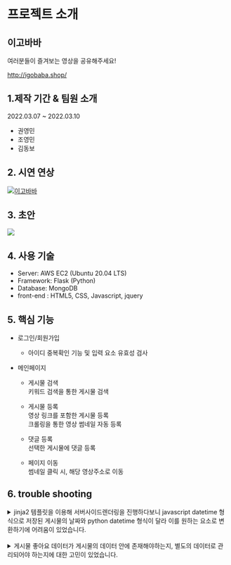 # 프로젝트 소개

## 이고바바

여러분들이 즐겨보는 영상을 공유해주세요!

http://igobaba.shop/

##  1.제작 기간 & 팀원 소개

2022.03.07 ~ 2022.03.10
- 권영민
- 조영민
- 김동보

## 2. 시연 연상 

[![이고바바](https://i9.ytimg.com/vi_webp/qowYcOL0tDw/mqdefault.webp?v=62298a87&sqp=CNiZppEG&rs=AOn4CLCaVDIKnaZBY8wyNlGGEYTvTZpufQ)](https://www.youtube.com/watch?v=qowYcOL0tDw)

## 3. 초안

![](https://blog.kakaocdn.net/dn/biwOAr/btrvnWsVHYw/sfExjk7bwwzFlMCPlbZfz0/img.png)

## 4. 사용 기술

* Server: AWS EC2 (Ubuntu 20.04 LTS)
* Framework: Flask (Python)
* Database: MongoDB
* front-end : HTML5, CSS, Javascript, jquery

## 5. 핵심 기능

* 로그인/회원가입
  - 아이디 중복확인 기능 및 입력 요소 유효성 검사
  
* 메인페이지
   * 게시물 검색
     <br>키워드 검색을 통한 게시물 검색
     
   * 게시물 등록
     <br>영상 링크를 포함한 게시물 등록
     <br>크롤링을 통한 영상 썸네일 자동 등록
     
   * 댓글 등록
     <br>선택한 게시물에 댓글 등록
     
   * 페이지 이동
     <br>썸네일 클릭 시, 해당 영상주소로 이동
  

## 6. trouble shooting

<details>
    <summary>
        jinja2 템플릿을 이용해 서버사이드렌더링을 진행하다보니 javascript datetime 형식으로 저장된 게시물의 날짜와 python datetime 형식이 달라 이를 원하는 요소로 변환하기에 어려움이 있었습니다.
    </summary>
    <br>
    <div markcown="1">
        python에서의 여러 datetime 형식을 바꿔보며 해결 시도를 하였지만, 시간 부족으로 인해 아직 해결하지 못했습니다. 서버사이드렌더링 시가 아닌, ajax통신으로 게시물들을 받아오는 경우에는 javascript형식으로만 진행되어 문제가 발생하지 않습니다.<br>
      (2022-03-10:16:44 문제 해결) javascript에서 시간을 저장할 때 new Date().toISOString()을 사용했습니다. ISO8601은 국제 표준 시간인 UTC를 기준으로 시간을 지정했습니다. 하지만 python datetime에서 제공하는 datetime.now()는 로컬 컴퓨터의 시간을 기준으로 하기 때문에, UTC기준 시간과 다른 대한민국 시간을 주고 있었습니다. 그래서 datetime.utcnow()를 사용해 데이터베이스에 저장되어있는 UTC시간 기준으로 다시 계산을 했습니다. 강의에서 배운 time2str을 참고하여 python에서도 이와 비슷하게 함수를 만들어 사용해 문제를 해결했습니다.
    </div>
</details>
<br>
<details>
    <summary>
        게시물 좋아요 데이터가 게시물의 데이터 안에 존재해야하는지, 별도의 데이터로 관리되어야 하는지에 대한 고민이 있었습니다.
    </summary>
    <br>
    <div markcown="1">
        멘토님께 이를 문의하여 고민을 덜 수 있었습니다. 해당 문제 같은 경우에는, 좋아요의 기능이 어떻게 사용되냐에 따라, 데이터베이스의 구조가 달라진다고 하였습니다. 이 프로젝트에서는 좋아요가 별도의 추가 기능이 없기 때문에, 별도의 데이터로 관리하기 보다는, 게시물의 데이터안에 삽입하는 것으로 진행했.
    </div>
</details>
